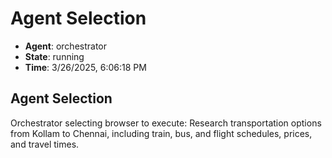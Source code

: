 # Agent Selection

- **Agent**: orchestrator
- **State**: running
- **Time**: 3/26/2025, 6:06:18 PM

## Agent Selection

Orchestrator selecting browser to execute: Research transportation options from Kollam to Chennai, including train, bus, and flight schedules, prices, and travel times.

